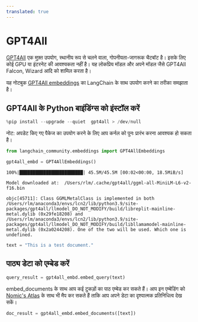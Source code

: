 ```yaml
---
translated: true
---
```


# GPT4All

[GPT4All](https://gpt4all.io/index.html) एक मुफ़्त उपयोग, स्थानीय रूप से चलने वाला, गोपनीयता-जागरूक चैटबॉट है। इसके लिए कोई GPU या इंटरनेट की आवश्यकता नहीं है। यह लोकप्रिय मॉडल और अपने मॉडल जैसे GPT4All Falcon, Wizard आदि को शामिल करता है।

यह नोटबुक [GPT4All embeddings](https://docs.gpt4all.io/gpt4all_python_embedding.html#gpt4all.gpt4all.Embed4All) का LangChain के साथ उपयोग करने का तरीका समझाता है।

## GPT4All के Python बाइंडिंग्स को इंस्टॉल करें

```python
%pip install --upgrade --quiet  gpt4all > /dev/null
```

नोट: अपडेट किए गए पैकेज का उपयोग करने के लिए आप कर्नल को पुनः प्रारंभ करना आवश्यक हो सकता है।

```python
from langchain_community.embeddings import GPT4AllEmbeddings
```

```python
gpt4all_embd = GPT4AllEmbeddings()
```

```output
100%|████████████████████████| 45.5M/45.5M [00:02<00:00, 18.5MiB/s]

Model downloaded at:  /Users/rlm/.cache/gpt4all/ggml-all-MiniLM-L6-v2-f16.bin

objc[45711]: Class GGMLMetalClass is implemented in both /Users/rlm/anaconda3/envs/lcn2/lib/python3.9/site-packages/gpt4all/llmodel_DO_NOT_MODIFY/build/libreplit-mainline-metal.dylib (0x29fe18208) and /Users/rlm/anaconda3/envs/lcn2/lib/python3.9/site-packages/gpt4all/llmodel_DO_NOT_MODIFY/build/libllamamodel-mainline-metal.dylib (0x2a0244208). One of the two will be used. Which one is undefined.
```

```python
text = "This is a test document."
```

## पाठ्य डेटा को एम्बेड करें

```python
query_result = gpt4all_embd.embed_query(text)
```

embed_documents के साथ आप कई टुकड़ों का पाठ एम्बेड कर सकते हैं। आप इन एम्बेडिंग को [Nomic's Atlas](https://docs.nomic.ai/index.html) के साथ भी मैप कर सकते हैं ताकि आप अपने डेटा का दृश्यात्मक प्रतिनिधित्व देख सकें।

```python
doc_result = gpt4all_embd.embed_documents([text])
```
